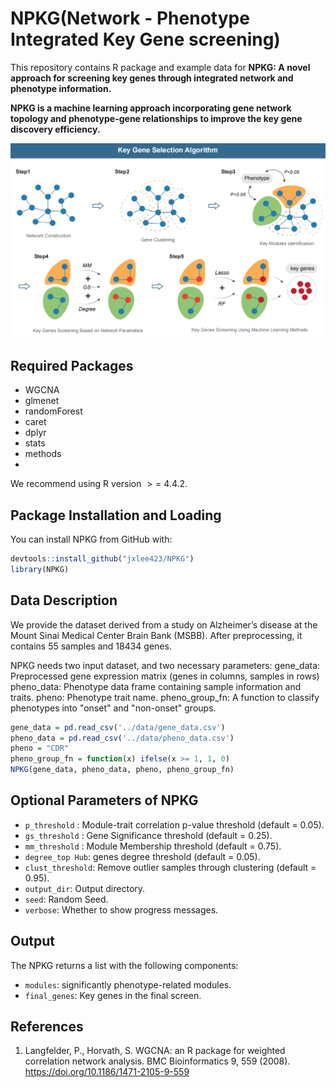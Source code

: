 # NPKG(Network - Phenotype Integrated Key Gene screening)
This repository contains R package and example data for **NPKG: A novel approach for screening key genes
through integrated network and phenotype information.**

**NPKG is a machine learning approach incorporating gene network topology and phenotype-gene relationships to improve the key gene discovery
efficiency.**

![Overview](./docs/NPKGmodel.png)

## Required Packages
- WGCNA
- glmenet
- randomForest
- caret
- dplyr
- stats
- methods
- 
We recommend using R version $>=$ 4.4.2.

## Package Installation and Loading
You can install NPKG from GitHub with:
``` r
devtools::install_github("jxlee423/NPKG")
library(NPKG)
```

## Data Description
We provide the dataset derived from a study on Alzheimer’s disease at the Mount Sinai Medical Center Brain Bank (MSBB). After preprocessing, it contains 55 samples and 18434 genes.

NPKG needs two input dataset, and two necessary parameters:
gene_data: Preprocessed gene expression matrix (genes in columns, samples in rows)
pheno_data: Phenotype data frame containing sample information and traits.
pheno: Phenotype trait name.
pheno_group_fn: A function to classify phenotypes into "onset" and "non-onset" groups.

``` r
gene_data = pd.read_csv('../data/gene_data.csv')
pheno_data = pd.read_csv('../data/pheno_data.csv')
pheno = "CDR"
pheno_group_fn = function(x) ifelse(x >= 1, 1, 0)
NPKG(gene_data, pheno_data, pheno, pheno_group_fn)
```

## Optional Parameters of NPKG
- `p_threshold` : Module-trait correlation p-value threshold (default = 0.05).
- `gs_threshold` : Gene Significance threshold (default = 0.25).
- `mm_threshold` : Module Membership threshold (default = 0.75).
- `degree_top Hub`: genes degree threshold (default = 0.05).
- `clust_threshold`: Remove outlier samples through clustering (default = 0.95).
- `output_dir`: Output directory.
- `seed`: Random Seed.
- `verbose`: Whether to show progress messages.

## Output
The NPKG returns a list with the following components:

- `modules`: significantly phenotype-related modules.
- `final_genes`: Key genes in the final screen.

## References

1. Langfelder, P., Horvath, S. WGCNA: an R package for weighted correlation network analysis. BMC Bioinformatics 9, 559 (2008). https://doi.org/10.1186/1471-2105-9-559
